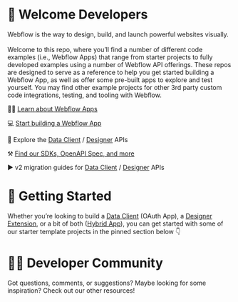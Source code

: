 # 👋 Welcome Developers

Webflow is the way to design, build, and launch powerful websites visually. \
 \
Welcome to this repo, where you’ll find a number of different code examples (i.e., Webflow Apps) that range from starter projects to fully developed examples using a number of Webflow API offerings. These repos are designed to serve as a reference to help you get started building a Webflow App, as well as offer some pre-built apps to explore and test yourself. You may find other example projects for other 3rd party custom code integrations, testing, and tooling with Webflow.

🧑‍🎓 [Learn about Webflow Apps](https://developers.webflow.com/)

💻 [Start building a Webflow App](https://developers.webflow.com/data/docs/getting-started-apps)

📘 Explore the [Data Client](https://docs.developers.webflow.com/data/reference/rest-introduction) / [Designer](https://docs.developers.webflow.com/designer/reference/introduction) APIs

⚒️ [Find our SDKs, OpenAPI Spec, and more](https://github.com/Webflow)

▶️ v2 migration guides for [Data Client](https://docs.developers.webflow.com/data/docs/migrating-to-v2) / [Designer](https://docs.developers.webflow.com/designer/reference/migrating-to-v2) APIs

# 🏃 Getting Started

Whether you’re looking to build a [Data Client](https://developers.webflow.com/data/docs/data-clients) (OAuth App), a [Designer Extension](https://developers.webflow.com/data/docs/designer-extensions), or a bit of both ([Hybrid App](https://developers.webflow.com/data/docs/hybrid-apps)), you can get started with some of our starter template projects in the pinned section below 👇

# 🧑‍💻 Developer Community

Got questions, comments, or suggestions? Maybe looking for some inspiration? Check out our other resources!
